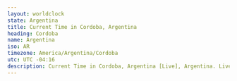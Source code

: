 ```yaml
---
layout: worldclock
state: Argentina
title: Current Time in Cordoba, Argentina
heading: Cordoba
name: Argentina
iso: AR
timezone: America/Argentina/Cordoba
utc: UTC -04:16
description: Current Time in Cordoba, Argentina [Live], Argentina. Live update now time in Cordoba, timezone America/Argentina/Cordoba, UTC -04:16, Country ISO code & Current Local Time.
---
```


